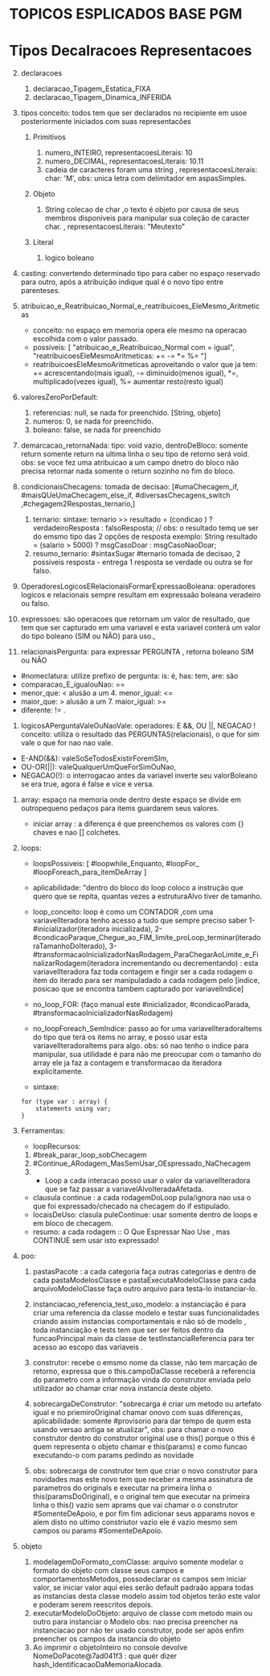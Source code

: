
# TOPICOS ESPLICADOS BASE PGM

# Tipos Decalracoes Representacoes
2. declaracoes
    1. declaracao_Tipagem_Estatica_FIXA
    2. declaracao_Tipagem_Dinamica_INFERIDA

3. tipos
   conceito: todos tem que ser declarados no recipiente em usoe posteriormente iniciados com suas representacões
    1. Primitivos
        1. numero_INTEIRO, representacoesLiterais: 10
        1. numero_DECIMAL, representacoesLiterais: 10.11
        2. cadeia de caracteres foram uma string , representacoesLiterais: char: 'M', obs: unica letra com delimitador em aspasSimples.

    2. Objeto
        1. String colecao de char ,o texto é objeto por causa de seus membros disponiveis para manipular sua coleção de caracter char. , representacoesLiterais: "Meutexto"

    3. Literal
        1. logico boleano

4. casting: convertendo determinado tipo para caber no espaço reservado para outro, após a atribuição indique qual é o novo tipo entre parenteses.

5. atribuicao_e_Reatribuicao_Normal_e_reatribuicoes_EleMesmo_Aritmeticas
    * conceito: no espaço em memoria opera ele mesmo na operacao escolhida com o valor passado.
    * possiveis: [ "atribuicao_e_Reatribuicao_Normal com = igual", "reatribuicoesEleMesmoAritmeticas: += -= *= %= "]
    * reatribuicoesEleMesmoAritmeticas aproveitando o valor que ja tem:
    += acrescentando(mais igual), -= diminuido(menos igual), *=, multiplicado(vezes igual), %= aumentar resto(resto igual)

6. valoresZeroPorDefault:
    1. referencias: null, se nada for preenchido. [String, objeto]
    2. numeros: 0, se nada for preenchido.
    3. boleano: false, se nada for preenchido

7. demarcacao_retornaNada: tipo: void vazio, dentroDeBloco: somente return somente return na ultima linha o seu tipo de retorno será void. obs: se voce fez uma atribuicao a um campo dnetro do bloco não precisa retornar nada somente o return sozinho no fim do bloco.

8.  condicionaisChecagens: tomada de decisao: [#umaChecagem_if, #maisQUeUmaChecagem_else_if, #diversasChecagens_switch ,#chegagem2Respostas_ternario,]

    1. ternario: sintaxe: ternario >> resultado = (condicao <fazer logica do pedido>) ? verdadeiroResposta : falsoResposta;
    // obs: o resultado temq ue ser do emsmo tipo das 2 opções de resposta
    exemplo: String resultado = (salario > 5000) ? msgCasoDoar : msgCasoNaoDoar;
    2. resumo_ternario: #sintaxSugar #ternario tomada de decisao, 2 possiveis resposta - entrega 1 resposta se verdade ou outra se for falso.

9.  OperadoresLogicosERelacionaisFormarExpressaoBoleana: operadores logicos e relacionais sempre resultam em expressaão boleana veradeiro ou falso.
   1. expressoes: são operacoes que retornam um valor de resultado, que tem que ser capturado em uma variavel e esta variavel conterá um valor do tipo boleano (SIM ou NÃO) para uso.,

  1.  relacionaisPergunta: para expressar PERGUNTA <comparacoes entre operandos>, retorna boleano SIM ou NÂO
  * #nomeclatura: utilize prefixo de pergunta: is: é, has: tem, are: são
  * comparacao_E_igualouNao: ==
  * menor_que: < alusão a um 4. menor_igual: <=
  * maior_que: > alusão a um 7. maior_igual: >=
  * diferente: != .

  1. logicosAPerguntaValeOuNaoVale: operadores: E &&, OU ||, NEGACAO !
  conceito: utiliza o resultado das PERGUNTAS(relacionais), o que for sim vale o que for nao nao vale.
  * E-AND(&&): valeSoSeTodosExistirForemSIm,
  * OU-OR(||): valeQualquerUmQueForSimOuNao,
  * NEGACAO(!): o interrogacao antes da variavel inverte seu valorBoleano se era true, agora é false e vice e versa.


1. array: espaço na memoria onde dentro deste espaço se divide em outropequeno pedaços para items guardarem seus valores.
    * iniciar array : a diferença é que preenchemos os valores com {} chaves e nao [] colchetes.


2.  loops:
    * loopsPossiveis: [ #loopwhile_Enquanto, #loopFor_ #loopForeach_para_itemDeArray ]
    * aplicabilidade: "dentro do bloco do loop coloco a instrução que quero que se repita, quantas vezes a estruturaAlvo tiver de tamanho.

    * loop_conceito: loop é como um CONTADOR ,com uma variavelIteradora tenho acesso a tudo que sempre preciso saber 1- #inicializador(iteradora inicializada), 2-  #condicaoParaque_Chegue_ao_FIM_limite_proLoop_terminar(iteradoraTamanhoDoIterado), 3- #transformacaoInicializadorNasRodagem_ParaChegarAoLimite_e_FinalizarRodagem(iteradora incrementando ou decrementando) : esta variavelIteradora faz toda contagem e fingir ser a cada rodagem o item do iterado para ser manipuladado a cada rodagem pelo [indice, posicao que se encontra tambem capturado por variavelIndice]

    * no_loop_FOR: (faço manual este #inicializador, #condicaoParada, #transformacaoInicializadorNasRodagem)

    * no_loopForeach_SemIndice: passo ao for uma variavelIteradoraItems do tipo que terá os items no array, e posso usar esta variavelIteradoraItems para algo. obs: só nao tenho o indice para manipular, sua utilidade é para não me preocupar com o tamanho do array ele ja faz a contagem e transformacao da iteradora explicitamente.
    * sintaxe:
    ```
    for (type var : array) {
        statements using var;
    }
    ```

1. Ferramentas:
    * loopRecursos:
    1. #break_parar_loop_sobChecagem
    2. #Continue_ARodagem_MasSemUsar_OEspressado_NaChecagem
      1. * Loop a cada interacao posso usar o valor da variavelIteradora que se faz passar a variavelAlvoIteradaAfetada.
      * clausula continue : a cada rodagemDoLoop pula/ignora nao usa o que foi expressado/checado na checagem do if estipulado.
      * locaisDeUso: clasula puleContinue: usar somente dentro de loops e em bloco de checagem.
      * resumo: a cada rodagem :: O Que Espressar Nao Use , mas CONTINUE sem usar isto expressado!




2. poo:
    1. pastasPacote : a cada categoria faça outras categorias e dentro de cada pastaModelosClasse e pastaExecutaModeloClasse para cada arquivoModeloClasse faça outro arquivo para testa-lo instanciar-lo.
    2. instanciacao_referencia_test_uso_modelo: a instanciação é para criar uma referencia da classe modelo e testar suas funcionalidades criando assim instancias comportamentais e não só de modelo , toda instanciação e tests tem que ser ser feitos dentro da funcaoPrincipal main da classe de testInstanciaReferencia para ter acesso ao escopo das variaveis .

    3. construtor: recebe o emsmo nome da classe, não tem marcação de retorno, expressa que o this.campoDaClasse receberá a referencia do parametro com a informação vinda do construtor enviada pelo utilizador ao chamar criar nova instancia deste objeto.

    4. sobrecargaDeConstrutor: "sobrecarga é criar um metodo ou artefato igual e no priemiroOriginal chamar onovo com suas diferenças, aplicabilidade: somente #provisorio para dar tempo de quem esta usando versao antiga se atualizar", obs: para chamar o novo construtor dentro do construtor original use o this() porque o this é quem representa o objeto chamar e this(params) e como funcao executando-o com params pedindo as novidade

    5. obs: sobrecarga de construtor tem que criar o novo construtor para novidades mas este novo tem que receber a mesma assinatura de parametros do originals e executar na primeira linha o this(paramsDoOriginal), e o original tem que executar na primeira linha o this() vazio sem aprams que vai chamar o o construtor #SomenteDeApoio, e por fim fim adicionar seus apparams novos e alem disto no ultimo constriutor vazio ele é vazio mesmo sem campos ou params #SomenteDeApoio.


2. objeto
    1. modelagemDoFormato_comClasse: arquivo somente modelar o formato do objeto com classe seus campos e comportamentosMetodos, possodeclarar os campos sem iniciar valor, se iniciar valor aqui eles serão default padraão appara todas as instancias desta classe modelo assim tod objetos terão este valor e poderam serem reescritos depois.
    2. executarModeloDoObjeto: arquivo de classe com metodo main ou outro para instanciar o Modelo obs: nao precisa preencher na instanciacao por não ter usado construtor, pode ser após enfim preencher os campos da instancia do objeto
    3. Ao imprimir o objetoInteiro no console devolve NomeDoPacote@7ad041f3 : que quér dizer hash_IdentificacaoDaMemoriaAlocada.